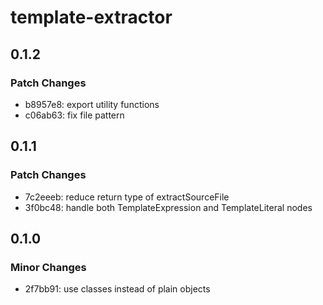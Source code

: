 # template-extractor

## 0.1.2

### Patch Changes

- b8957e8: export utility functions
- c06ab63: fix file pattern

## 0.1.1

### Patch Changes

- 7c2eeeb: reduce return type of extractSourceFile
- 3f0bc48: handle both TemplateExpression and TemplateLiteral nodes

## 0.1.0

### Minor Changes

- 2f7bb91: use classes instead of plain objects
